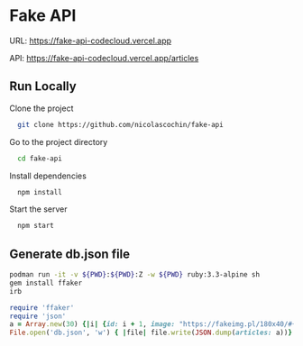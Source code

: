 # Fake API

URL: https://fake-api-codecloud.vercel.app

API: https://fake-api-codecloud.vercel.app/articles

## Run Locally

Clone the project

```bash
  git clone https://github.com/nicolascochin/fake-api
```

Go to the project directory

```bash
  cd fake-api
```

Install dependencies

```bash
  npm install
```

Start the server

```bash
  npm start
```

## Generate db.json file

```bash
podman run -it -v ${PWD}:${PWD}:Z -w ${PWD} ruby:3.3-alpine sh
gem install ffaker
irb
```

```ruby
require 'ffaker'
require 'json'
a = Array.new(30) {|i| {id: i + 1, image: "https://fakeimg.pl/180x40/#{FFaker::Color.hex_code}/", title: FFaker::Lorem.sentence,  content: FFaker::Lorem.paragraphs(5)} }
File.open('db.json', 'w') { |file| file.write(JSON.dump(articles: a))}
```
